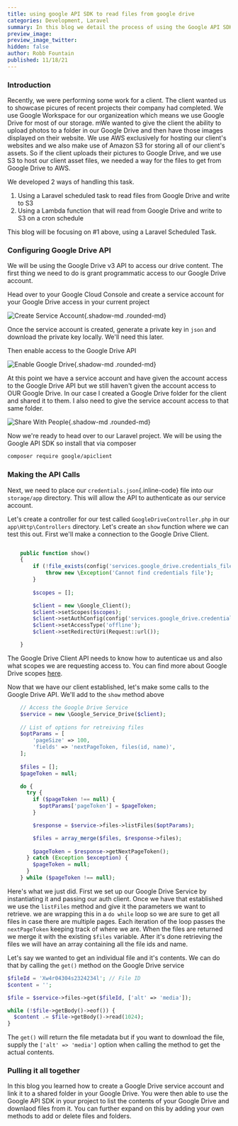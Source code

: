 ```yaml
---
title: using google API SDK to read files from google drive
categories: Development, Laravel
summary: In this blog we detail the process of using the Google API SDK to get files from a Google Drive shared folder.
preview_image:
preview_image_twitter:
hidden: false
author: Robb Fountain
published: 11/18/21
---
```


### Introduction

Recently, we were performing some work for a client.  The client wanted us to showcase picures of recent projects their company had completed.  We use Google Workspace for our organizeation which means we use Google Drive for most of our storage.  mWe wanted to give the client the ability to upload photos to a folder in our Google Drive and then have those images displayed on their website.  We use AWS exclusively for hosting our client's websites and we also make use of Amazon S3 for storing all of our client's assets.  So if the client uploads their pictures to Google Drive, and we use S3 to host our client asset files, we needed a way for the files to get from Google Drive to AWS.

We developed 2 ways of handling this task.

1. Using a Laravel scheduled task to read files from Google Drive and write to S3
2. Using a Lambda function that will read from Google Drive and write to S3 on a cron schedule

This blog will be focusing on #1 above, using a Laravel Scheduled Task.

### Configuring Google Drive API
We will be using the Google Drive v3 API to access our drive content.  The first thing we need to do is grant programmatic access to our Google Drive account.

Head over to your Google Cloud Console and create a service account for your Google Drive access in your current project

![Create Service Account](131Studios/create_service_account.png){.shadow-md .rounded-md}

Once the service account is created, generate a private key in `json` and download the private key locally. We'll need this later.

Then enable access to the Google Drive API

![Enable Google Drive](131Studios/enable_google_drive_api.png){.shadow-md .rounded-md}

At this point we have a service account and have given the account access to the Google Drive API but we still haven't given the account access to OUR Google Drive.  In our case I created a Google Drive folder for the client and shared it to them.  I also need to give the service account access to that same folder.

![Share With People](131Studios/share_with_people.png){.shadow-md .rounded-md}

Now we're ready to head over to our Laravel project. We will be using the Google API SDK so install that via composer

``` bash
composer require google/apiclient 
```

### Making the API Calls
Next, we need to place our `credentials.json`{.inline-code} file into our `storage/app` directory. This will allow the API to authenticate as our service account.

Let's create a controller for our test called `GoogleDriveController.php` in our `app\Http\Controllers` directory.  Let's create an `show` function where we can test this out.  First we'll make a connection to the Google Drive Client.

```php

    public function show()
    {
        if (!file_exists(config('services.google_drive.credentials_file'))) {
            throw new \Exception('Cannot find credentials file');
        }
	  
	  	$scopes = [];

        $client = new \Google_Client();
        $client->setScopes($scopes);
        $client->setAuthConfig(config('services.google_drive.credentials_file'));
        $client->setAccessType('offline');
        $client->setRedirectUri(Request::url());

    }

```

The Google Drive Client API needs to know how to autenticae us and also what scopes we are requesting access to.  You can find more about Google Drive scopes [here](https://developers.google.com/identity/protocols/oauth2/scopes#drive).

Now that we have our client established, let's make some calls to the Google Drive API.  We'll add to the ```show``` method above

```php
	// Access the Google Drive Service
    $service = new \Google_Service_Drive($client);
	
	// List of options for retreiving files
	$optParams = [
        'pageSize' => 100,
        'fields' => 'nextPageToken, files(id, name)',
    ];
	
 	$files = [];
    $pageToken = null;

	do {
	  try {
		if ($pageToken !== null) {
		  $optParams['pageToken'] = $pageToken;
		}

		$response = $service->files->listFiles($optParams);

		$files = array_merge($files, $response->files);
		
		$pageToken = $response->getNextPageToken();
	  } catch (Exception $exception) {
		$pageToken = null;
	  }
	} while ($pageToken !== null);
```

Here's what we just did.  First we set up our Google Drive Service by instantiating it and passing our auth client.  Once we have that established we use the `listFiles` method and give it the parameters we want to retrieve.  we are wrapping this in a `do while` loop so we are sure to get all files in case there are multiple pages. Each iteration of the loop passes the `nextPageToken` keeping track of where we are.  When the files are returned we merge it with the existing `$files` variable.  After it's done retrieving the files we will have an array containing all the file ids and name.

Let's say we wanted to get an individual file and it's contents.  We can do that by calling the `get()` method on the Google Drive service

```php
$fileId = 'Xw4r04304s2324234l'; // File ID
$content = '';

$file = $service->files->get($fileId, ['alt' => 'media']);

while (!$file->getBody()->eof()) {
  $content .= $file->getBody()->read(1024);
}

```

The `get()` will return the file metadata but if you want to download the file, supply the `['alt' => 'media']` option when calling the method to get the actual contents.


### Pulling it all together
In this blog you learned how to create a Google Drive service account and link it to a shared folder in your Google Drive.  You were then able to use the Google API SDK in your project to list the contents of your Google Drive and downlaod files from it.  You can further expand on this by adding your own methods to add or delete files and folders.




